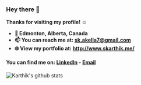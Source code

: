 
### Hey there 👋
<b>
Thanks for visiting my profile! ☺️

- 📍 Edmonton, Alberta, Canada
- 📫 You can reach me at: sk.akella7@gmail.com
- 🌐 View my portfolio at: http://www.skarthik.me/
</b>




 #### You can find me on: [LinkedIn](https://www.linkedin.com/in/sriram-karthik-akella-99b165116?originalSubdomain=ca) - [Email](mailto:sk.akella7@gmail.com) 

![Karthik's github stats](https://github-readme-stats.vercel.app/api?username=skarthik7&count_private=true&show_icons=true)
<!--
**skarthik7/skarthik7** is a ✨ _special_ ✨ repository because its `README.md` (this file) appears on your GitHub profile.

Here are some ideas to get you started:

- 🔭 I’m currently working on ...
- 🌱 I’m currently learning ...
- 👯 I’m looking to collaborate on ...
- 🤔 I’m looking for help with ...
- 💬 Ask me about ...

- 😄 Pronouns: ...
- ⚡ Fun fact: ...
-->


  
